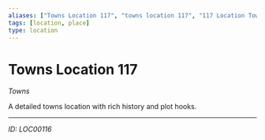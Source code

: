 ```yaml
---
aliases: ["Towns Location 117", "towns location 117", "117 Location Towns"]
tags: [location, place]
type: location
---
```


# Towns Location 117

*Towns*

A detailed towns location with rich history and plot hooks.

---
*ID: LOC00116*